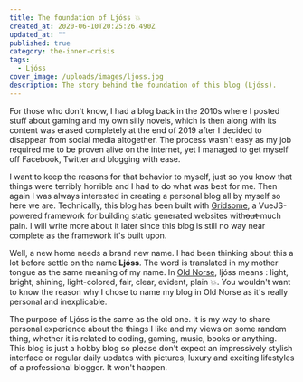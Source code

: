 ```yaml
---
title: The foundation of Ljóss 💥
created_at: 2020-06-10T20:25:26.490Z
updated_at: ""
published: true
category: the-inner-crisis
tags:
  - Ljóss
cover_image: /uploads/images/ljoss.jpg
description: The story behind the foundation of this blog (Ljóss).
---
```

For those who don't know, I had a blog back in the 2010s where I posted stuff about gaming and my own silly novels, which is then along with its content was erased completely at the end of 2019 after I decided to disappear from social media altogether. The process wasn't easy as my job required me to be proven alive on the internet, yet I managed to get myself off Facebook, Twitter and blogging with ease.

I want to keep the reasons for that behavior to myself, just so you know that things were terribly horrible and I had to do what was best for me. Then again I was always interested in creating a personal blog all by myself so here we are. Technically, this blog has been built with [Gridsome](https://gridsome.org/), a VueJS-powered framework for building static generated websites witho̶u̶t̶ much pain. I will write more about it later since this blog is still no way near complete as the framework it's built upon.

Well, a new home needs a brand new name. I had been thinking about this a lot before settle on the name **Ljóss**. The word is translated in my mother tongue as the same meaning of my name. In [Old Norse](https://en.wikipedia.org/wiki/Old_Norse), ljóss means : light, bright, shining, light-colored, fair, clear, evident, plain 💥. You wouldn't want to know the reason why I chose to name my blog in Old Norse as it's really personal and inexplicable.

The purpose of Ljóss is the same as the old one. It is my way to share personal experience about the things I like and my views on some random thing, whether it is related to coding, gaming, music, books or anything. This blog is just a hobby blog so please don't expect an impressively stylish interface or regular daily updates with pictures, luxury and exciting lifestyles of a professional blogger. It won't happen.